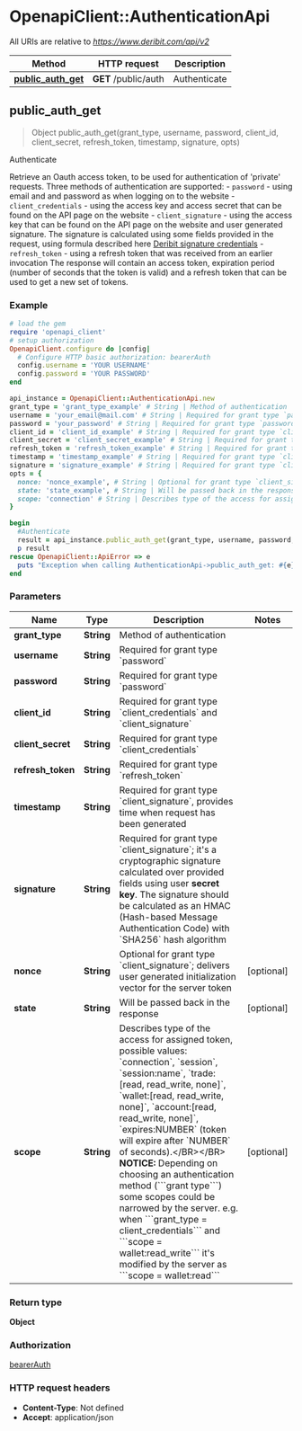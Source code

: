 # OpenapiClient::AuthenticationApi

All URIs are relative to *https://www.deribit.com/api/v2*

Method | HTTP request | Description
------------- | ------------- | -------------
[**public_auth_get**](AuthenticationApi.md#public_auth_get) | **GET** /public/auth | Authenticate



## public_auth_get

> Object public_auth_get(grant_type, username, password, client_id, client_secret, refresh_token, timestamp, signature, opts)

Authenticate

Retrieve an Oauth access token, to be used for authentication of 'private' requests.  Three methods of authentication are supported:  - <code>password</code> - using email and and password as when logging on to the website - <code>client_credentials</code> - using the access key and access secret that can be found on the API page on the website - <code>client_signature</code> - using the access key that can be found on the API page on the website and user generated signature. The signature is calculated using some fields provided in the request, using formula described here [Deribit signature credentials](#additional-authorization-method-deribit-signature-credentials) - <code>refresh_token</code> - using a refresh token that was received from an earlier invocation  The response will contain an access token, expiration period (number of seconds that the token is valid) and a refresh token that can be used to get a new set of tokens. 

### Example

```ruby
# load the gem
require 'openapi_client'
# setup authorization
OpenapiClient.configure do |config|
  # Configure HTTP basic authorization: bearerAuth
  config.username = 'YOUR USERNAME'
  config.password = 'YOUR PASSWORD'
end

api_instance = OpenapiClient::AuthenticationApi.new
grant_type = 'grant_type_example' # String | Method of authentication
username = 'your_email@mail.com' # String | Required for grant type `password`
password = 'your_password' # String | Required for grant type `password`
client_id = 'client_id_example' # String | Required for grant type `client_credentials` and `client_signature`
client_secret = 'client_secret_example' # String | Required for grant type `client_credentials`
refresh_token = 'refresh_token_example' # String | Required for grant type `refresh_token`
timestamp = 'timestamp_example' # String | Required for grant type `client_signature`, provides time when request has been generated
signature = 'signature_example' # String | Required for grant type `client_signature`; it's a cryptographic signature calculated over provided fields using user **secret key**. The signature should be calculated as an HMAC (Hash-based Message Authentication Code) with `SHA256` hash algorithm
opts = {
  nonce: 'nonce_example', # String | Optional for grant type `client_signature`; delivers user generated initialization vector for the server token
  state: 'state_example', # String | Will be passed back in the response
  scope: 'connection' # String | Describes type of the access for assigned token, possible values: `connection`, `session`, `session:name`, `trade:[read, read_write, none]`, `wallet:[read, read_write, none]`, `account:[read, read_write, none]`, `expires:NUMBER` (token will expire after `NUMBER` of seconds).</BR></BR> **NOTICE:** Depending on choosing an authentication method (```grant type```) some scopes could be narrowed by the server. e.g. when ```grant_type = client_credentials``` and ```scope = wallet:read_write``` it's modified by the server as ```scope = wallet:read```
}

begin
  #Authenticate
  result = api_instance.public_auth_get(grant_type, username, password, client_id, client_secret, refresh_token, timestamp, signature, opts)
  p result
rescue OpenapiClient::ApiError => e
  puts "Exception when calling AuthenticationApi->public_auth_get: #{e}"
end
```

### Parameters


Name | Type | Description  | Notes
------------- | ------------- | ------------- | -------------
 **grant_type** | **String**| Method of authentication | 
 **username** | **String**| Required for grant type &#x60;password&#x60; | 
 **password** | **String**| Required for grant type &#x60;password&#x60; | 
 **client_id** | **String**| Required for grant type &#x60;client_credentials&#x60; and &#x60;client_signature&#x60; | 
 **client_secret** | **String**| Required for grant type &#x60;client_credentials&#x60; | 
 **refresh_token** | **String**| Required for grant type &#x60;refresh_token&#x60; | 
 **timestamp** | **String**| Required for grant type &#x60;client_signature&#x60;, provides time when request has been generated | 
 **signature** | **String**| Required for grant type &#x60;client_signature&#x60;; it&#39;s a cryptographic signature calculated over provided fields using user **secret key**. The signature should be calculated as an HMAC (Hash-based Message Authentication Code) with &#x60;SHA256&#x60; hash algorithm | 
 **nonce** | **String**| Optional for grant type &#x60;client_signature&#x60;; delivers user generated initialization vector for the server token | [optional] 
 **state** | **String**| Will be passed back in the response | [optional] 
 **scope** | **String**| Describes type of the access for assigned token, possible values: &#x60;connection&#x60;, &#x60;session&#x60;, &#x60;session:name&#x60;, &#x60;trade:[read, read_write, none]&#x60;, &#x60;wallet:[read, read_write, none]&#x60;, &#x60;account:[read, read_write, none]&#x60;, &#x60;expires:NUMBER&#x60; (token will expire after &#x60;NUMBER&#x60; of seconds).&lt;/BR&gt;&lt;/BR&gt; **NOTICE:** Depending on choosing an authentication method (&#x60;&#x60;&#x60;grant type&#x60;&#x60;&#x60;) some scopes could be narrowed by the server. e.g. when &#x60;&#x60;&#x60;grant_type &#x3D; client_credentials&#x60;&#x60;&#x60; and &#x60;&#x60;&#x60;scope &#x3D; wallet:read_write&#x60;&#x60;&#x60; it&#39;s modified by the server as &#x60;&#x60;&#x60;scope &#x3D; wallet:read&#x60;&#x60;&#x60; | [optional] 

### Return type

**Object**

### Authorization

[bearerAuth](../README.md#bearerAuth)

### HTTP request headers

- **Content-Type**: Not defined
- **Accept**: application/json

